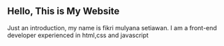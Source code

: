 ## Hello, This is My Website
Just an introduction, my name is fikri mulyana setiawan. I am a front-end developer experienced in html,css and javascript
